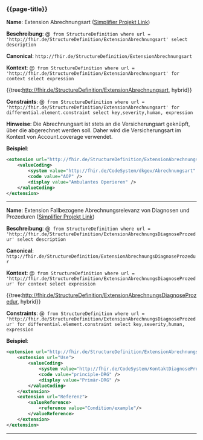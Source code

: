 ### {{page-title}}


**Name**: Extension Abrechnungsart ([Simplifier Projekt Link](https://simplifier.net/resolve?canonical=http://fhir.de/StructureDefinition/ExtensionAbrechnungsart@1.5.0-ballot))

**Beschreibung**: @``` from StructureDefinition where url = 'http://fhir.de/StructureDefinition/ExtensionAbrechnungsart' select description```

**Canonical**: `http://fhir.de/StructureDefinition/ExtensionAbrechnungsart`

**Kontext**: @``` from StructureDefinition where url = 'http://fhir.de/StructureDefinition/ExtensionAbrechnungsart' for context select expression```

{{tree:http://fhir.de/StructureDefinition/ExtensionAbrechnungsart, hybrid}}

**Constraints**: @``` from StructureDefinition where url = 'http://fhir.de/StructureDefinition/ExtensionAbrechnungsart' for differential.element.constraint select key,severity,human, expression```

**Hinweise**: Die Abrechnungsart ist stets an die Versicherungsart geknüpft, über die abgerechnet werden soll. Daher wird die Versicherungsart im Kontext von Account.coverage verwendet.

**Beispiel**:

```xml
<extension url="http://fhir.de/StructureDefinition/ExtensionAbrechnungsart">
    <valueCoding>
        <system value="http://fhir.de/CodeSystem/dkgev/Abrechnungsart" />
        <code value="AOP" />
        <display value="Ambulantes Operieren" />
    </valueCoding>
</extension>
```

----


**Name**: Extension Fallbezogene Abrechnungsrelevanz von Diagnosen und Prozeduren
([Simplifier Projekt Link](https://simplifier.net/resolve?canonical=http://fhir.de/StructureDefinition/ExtensionAbrechnungsDiagnoseProzedur@1.5.0-ballot))

**Beschreibung**: @``` from StructureDefinition where url = 'http://fhir.de/StructureDefinition/ExtensionAbrechnungsDiagnoseProzedur' select description```

**Canonical**: `http://fhir.de/StructureDefinition/ExtensionAbrechnungsDiagnoseProzedur`

**Kontext**: @``` from StructureDefinition where url = 'http://fhir.de/StructureDefinition/ExtensionAbrechnungsDiagnoseProzedur' for context select expression```

{{tree:http://fhir.de/StructureDefinition/ExtensionAbrechnungsDiagnoseProzedur, hybrid}}

**Constraints**: @``` from StructureDefinition where url = 'http://fhir.de/StructureDefinition/ExtensionAbrechnungsDiagnoseProzedur' for differential.element.constraint select key,severity,human, expression```

**Beispiel**:

```xml
<extension url="http://fhir.de/StructureDefinition/ExtensionAbrechnungsDiagnoseProzedur">
    <extension url="Use">
        <valueCoding>
            <system value="http://fhir.de/CodeSystem/KontaktDiagnoseProzedur" />
            <code value="principle-DRG" />
            <display value="Primär-DRG" />
        </valueCoding>
    </extension>
    <extension url="Referenz">
        <valueReference>
            <reference value="Condition/example"/>
        </valueReference>
    </extension>
</extension>
```

----